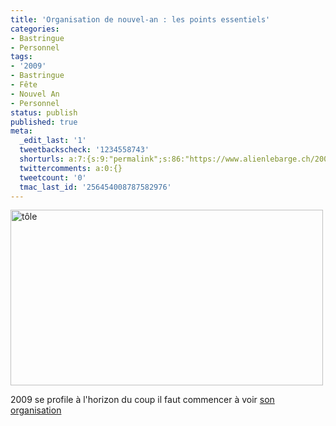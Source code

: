 ```yaml
---
title: 'Organisation de nouvel-an : les points essentiels'
categories:
- Bastringue
- Personnel
tags:
- '2009'
- Bastringue
- Fête
- Nouvel An
- Personnel
status: publish
published: true
meta:
  _edit_last: '1'
  tweetbackscheck: '1234558743'
  shorturls: a:7:{s:9:"permalink";s:86:"https://www.alienlebarge.ch/2008/12/19/organisation-de-nouvel-an-les-points-essentiels/";s:7:"tinyurl";s:25:"https://tinyurl.com/bawsyz";s:4:"isgd";s:17:"https://is.gd/ikhP";s:5:"bitly";s:18:"https://bit.ly/C6cj";s:5:"snipr";s:22:"https://snipr.com/b9xx9";s:5:"snurl";s:22:"https://snurl.com/b9xx9";s:7:"snipurl";s:24:"https://snipurl.com/b9xx9";}
  twittercomments: a:0:{}
  tweetcount: '0'
  tmac_last_id: '256454008787582976'
---
```

<img class="alignnone size-full wp-image-917" title="tôle" src="https://dlgjp9x71cipk.cloudfront.net/2008/12/tole_ondulee-ret.png" alt="tôle" width="500" height="281" />

2009 se profile à l'horizon du coup il faut commencer à voir <a href="https://www.flickr.com/photos/alienlebarge/3120589708/">son organisation</a>
